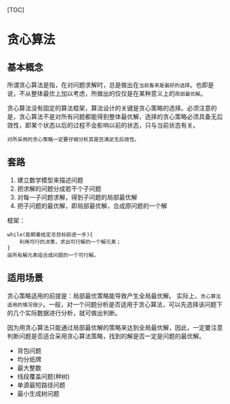 [TOC]
# 贪心算法
## 基本概念
所谓贪心算法是指，在对问题求解时，总是做出在`当前看来是最好的选择`。也即是说，不从整体最优上加以考虑，所做出的仅仅是在某种意义上的`局部最优解`。

贪心算法没有固定的算法框架，算法设计的关键是贪心策略的选择。必须注意的是，贪心算法不是对所有问题都能得到整体最优解，选择的贪心策略必须具备无后效性，即某个状态以后的过程不会影响以前的状态，只与当前状态有关。

`对所采用的贪心策略一定要仔细分析其是否满足无后效性。`

## 套路
1. 建立数学模型来描述问题
2. 把求解的问题分成若干个子问题
3. 对每一子问题求解，得到子问题的局部最优解
4. 把子问题的最优解，即局部最优解，合成原问题的一个解

框架：
```
while(能朝着给定总目标前进一步){
    利用可行的决策，求出可行解的一个解元素；
}
由所有解元素组合成问题的一个可行解。
```


## 适用场景
贪心策略适用的前提是：局部最优策略能导致产生全局最优解。
实际上，`贪心算法适用的情况很少`。一般，对一个问题分析是否适用于贪心算法，可以先选择该问题下的几个实际数据进行分析，就可做出判断。

因为用贪心算法只能通过局部最优解的策略来达到全局最优解，因此，一定要注意判断问题是否适合采用贪心算法策略，找到的解是否一定是问题的最优解。

- 背包问题
- 均分纸牌
- 最大整数
- 线段覆盖问题(种树)
- 单源最短路径问题
- 最小生成树问题
























